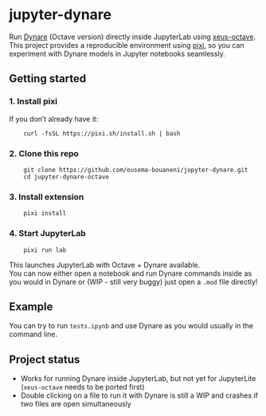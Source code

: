 # jupyter-dynare

Run [Dynare](https://www.dynare.org/) (Octave version) directly inside JupyterLab using [xeus-octave](https://github.com/jupyter-xeus/xeus-octave).  
This project provides a reproducible environment using [pixi](https://prefix.dev/pixi), so you can experiment with Dynare models in Jupyter notebooks seamlessly.

## Getting started

### 1. Install pixi
If you don’t already have it:
```
    curl -fsSL https://pixi.sh/install.sh | bash
```
### 2. Clone this repo
```
    git clone https://github.com/ousema-bouaneni/jupyter-dynare.git
    cd jupyter-dynare-octave
```

### 3. Install extension
```
    pixi install
```
### 4. Start JupyterLab
```
    pixi run lab
```
This launches JupyterLab with Octave + Dynare available.  
You can now either open a notebook and run Dynare commands inside as you would in Dynare or (WIP - still very buggy) just open a `.mod` file directly!

## Example

You can try to run `tests.ipynb` and use Dynare as you would usually in the command line.


## Project status
- Works for running Dynare inside JupyterLab, but not yet for JupyterLite (`xeus-octave` needs to be ported first)
- Double clicking on a file to run it with Dynare is still a WIP and crashes if two files are open simultaneously
